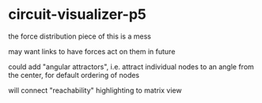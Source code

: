 # circuit-visualizer-p5

the force distribution piece of this is a mess

may want links to have forces act on them in future

could add "angular attractors", i.e. attract individual nodes to an angle from the center, for default ordering of nodes

will connect "reachability" highlighting to matrix view
